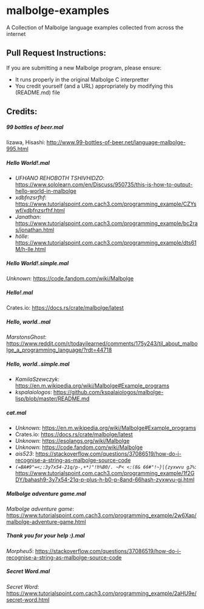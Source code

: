 malbolge-examples
=================

A Collection of Malbolge language examples collected from across the internet

## Pull Request Instructions:

If you are submitting a new Malbolge program, please ensure:

+ It runs properly in the original Malbolge C interpretter
+ You credit yourself (and a URL) appropriately by modifying this (README.md) file

## Credits:

##### 99 bottles of beer.mal
Iizawa, Hisashi: http://www.99-bottles-of-beer.net/language-malbolge-995.html

##### Hello World!.mal
+ *UFHANO REHOBOTH TSHIVHIDZO*: https://www.sololearn.com/en/Discuss/950735/this-is-how-to-output-hello-world-in-malbolge
+ *xdbfnzsrfhf*: https://www.tutorialspoint.com.cach3.com/programming_example/CZYswf/xdbfnzsrfhf.html
+ *Janathan*: https://www.tutorialspoint.com.cach3.com/programming_example/bc2ras/jonathan.html
+ *hölle*: https://www.tutorialspoint.com.cach3.com/programming_example/dts61M/h-lle.html

##### Hello World!.simple.mal
*Unknown*: https://code.fandom.com/wiki/Malbolge

##### Hello!.mal
Crates.io: https://docs.rs/crate/malbolge/latest

##### Hello, world..mal
*MarstonsGhost*: https://www.reddit.com/r/todayilearned/comments/175y243/til_about_malbolge_a_programming_language/?rdt=44718

##### Hello, world..simple.mal
+ *KamilaSzewczyk*: https://en.m.wikipedia.org/wiki/Malbolge#Example_programs
+ *kspalaiologos*: https://github.com/kspalaiologos/malbolge-lisp/blob/master/README.md

##### cat.mal
+ *Unknown*: https://en.m.wikipedia.org/wiki/Malbolge#Example_programs
+ Crates.io: https://docs.rs/crate/malbolge/latest
+ *Unknown*: https://esolangs.org/wiki/Malbolge
+ *Unknown*: https://code.fandom.com/wiki/Malbolge
+ *ais523*: https://stackoverflow.com/questions/37086519/how-do-i-recognise-a-string-as-malbolge-source-code
+ *`(=BA#9"=<;:3y7x54-21q/p-,+*)"!h%B0/. ~P< <:(8& 66#"!~}|{zyxwvu gJ%`*: https://www.tutorialspoint.com.cach3.com/programming_example/1f2GDY/bahash9-3y7x54-21q-p-plus-h-b0-p-8and-66hash-zyxwvu-gj.html

##### Malbolge adventure game.mal
*Malbolge adventure game*: https://www.tutorialspoint.com.cach3.com/programming_example/2w6Xap/malbolge-adventure-game.html

##### Thank you for your help :).mal
*Morpheu5*: https://stackoverflow.com/questions/37086519/how-do-i-recognise-a-string-as-malbolge-source-code

##### Secret Word.mal
*Secret Word*: https://www.tutorialspoint.com.cach3.com/programming_example/2aHU9e/secret-word.html
